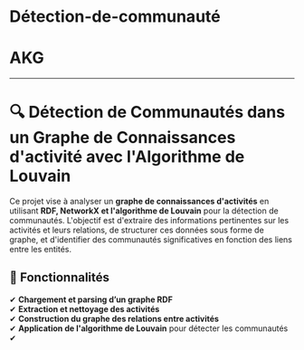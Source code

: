 ﻿# Détection-de-communauté
# AKG




---

# 🔍 **Détection de Communautés dans un Graphe de Connaissances d'activité avec l'Algorithme de Louvain**  

Ce projet vise à analyser un **graphe de connaissances d'activités** en utilisant **RDF, NetworkX et l'algorithme de Louvain** pour la détection de communautés. L'objectif est d'extraire des informations pertinentes sur les activités et leurs relations, de structurer ces données sous forme de graphe, et d'identifier des communautés significatives en fonction des liens entre les entités.

## 🚀 **Fonctionnalités**
✔ **Chargement et parsing d’un graphe RDF**  
✔ **Extraction et nettoyage des activités**  
✔ **Construction du graphe des relations entre activités**  
✔ **Application de l'algorithme de Louvain** pour détecter les communautés  
✔
